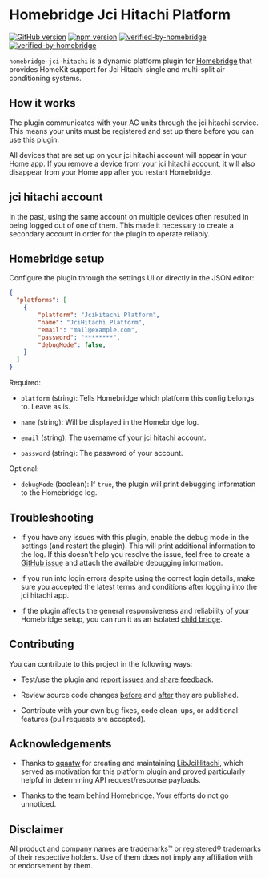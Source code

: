 # Homebridge Jci Hitachi Platform

[![GitHub version](https://img.shields.io/github/package-json/v/tasict/homebridge-jci-hitachi-platform?label=GitHub)](https://github.com/tasict/homebridge-jci-hitachi-platform)
[![npm version](https://img.shields.io/npm/v/homebridge-jci-hitachi-platform?color=%23cb3837&label=npm)](https://www.npmjs.com/package/homebridge-jci-hitachi-platform)
[![verified-by-homebridge](https://badgen.net/badge/homebridge/verified/purple)](https://github.com/homebridge/homebridge/wiki/Verified-Plugins)
[![verified-by-homebridge](https://img.shields.io/badge/homebridge-verified-blueviolet?color=%23491F59&style=for-the-badge&logoColor=%23FFFFFF&logo=homebridge)](https://github.com/homebridge/homebridge/wiki/Verified-Plugins)

`homebridge-jci-hitachi` is a dynamic platform plugin for [Homebridge](https://homebridge.io) that provides HomeKit support for Jci Hitachi single and multi-split air conditioning systems.

## How it works
The plugin communicates with your AC units through the jci hitachi service. This means your units must be registered and set up there before you can use this plugin.

All devices that are set up on your jci hitachi account will appear in your Home app. If you remove a device from your jci hitachi account, it will also disappear from your Home app after you restart Homebridge.

## jci hitachi account

In the past, using the same account on multiple devices often resulted in being logged out of one of them. This made it necessary to create a secondary account in order for the plugin to operate reliably.

## Homebridge setup
Configure the plugin through the settings UI or directly in the JSON editor:

```json
{
  "platforms": [
    {
        "platform": "JciHitachi Platform",
        "name": "JciHitachi Platform",
        "email": "mail@example.com",
        "password": "********",
        "debugMode": false,
    }
  ]
}
```

Required:

* `platform` (string):
Tells Homebridge which platform this config belongs to. Leave as is.

* `name` (string):
Will be displayed in the Homebridge log.

* `email` (string):
The username of your jci hitachi account.

* `password` (string):
The password of your account.

Optional:

* `debugMode` (boolean):
If `true`, the plugin will print debugging information to the Homebridge log.

## Troubleshooting

- If you have any issues with this plugin, enable the debug mode in the settings (and restart the plugin). This will print additional information to the log. If this doesn't help you resolve the issue, feel free to create a [GitHub issue](https://github.com/tasict/homebridge-jci-hitachi/issues) and attach the available debugging information.

- If you run into login errors despite using the correct login details, make sure you accepted the latest terms and conditions after logging into the jci hitachi app.

- If the plugin affects the general responsiveness and reliability of your Homebridge setup, you can run it as an isolated [child bridge](https://github.com/homebridge/homebridge/wiki/Child-Bridges).

## Contributing

You can contribute to this project in the following ways:

* Test/use the plugin and [report issues and share feedback](https://github.com/tasict/homebridge-jci-hitachi/issues).

* Review source code changes [before](https://github.com/tasict/homebridge-jci-hitachi/pulls) and [after](https://github.com/tasict/homebridge-jci-hitachi/commits/master) they are published.

* Contribute with your own bug fixes, code clean-ups, or additional features (pull requests are accepted).

## Acknowledgements
* Thanks to [qqaatw](https://github.com/qqaatw) for creating and maintaining [LibJciHitachi](https://github.com/qqaatw/LibJciHitachi), which served as motivation for this platform plugin and proved particularly helpful in determining API request/response payloads.

* Thanks to the team behind Homebridge. Your efforts do not go unnoticed.

## Disclaimer
All product and company names are trademarks™ or registered® trademarks of their respective holders. Use of them does not imply any affiliation with or endorsement by them.
